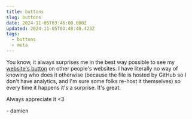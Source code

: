 ```yaml
---
title: buttons
slug: buttons
date: 2024-11-05T03:46:00.000Z
updated: 2024-11-05T03:48:40.423Z
tags:
  - buttons
  - meta
---
```


You know, it always surprises me in the best way possible to see my [website's button](https://damien.zone/links/) on other people's websites. I have literally no way of knowing who does it otherwise (because the file is hosted by GitHub so I don't have analytics, and I'm sure some folks re-host it themselves) so every time it happens it's a surprise. It's great.

Always appreciate it <3

\- damien
